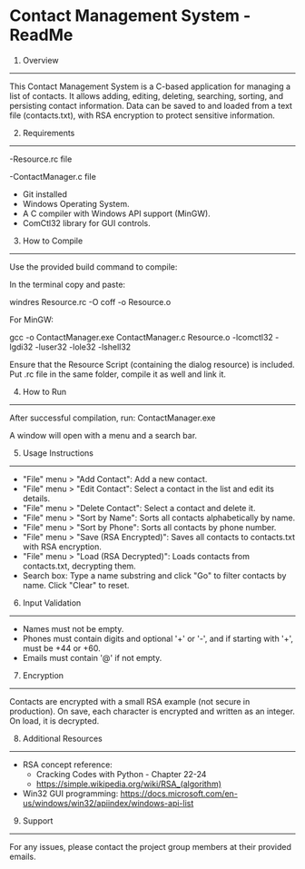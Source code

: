 Contact Management System - ReadMe
==================================

1. Overview
-----------
This Contact Management System is a C-based application for managing a list of contacts. It allows adding, editing, deleting, searching, sorting, and persisting contact information. Data can be saved to and loaded from a text file (contacts.txt), with RSA encryption to protect sensitive information.

2. Requirements
---------------

-Resource.rc file

-ContactManager.c file

- Git installed
- Windows Operating System.
- A C compiler with Windows API support (MinGW).
- ComCtl32 library for GUI controls.

3. How to Compile
-----------------
Use the provided build command to compile:

In the terminal copy and paste:

windres Resource.rc -O coff -o Resource.o

For MinGW: 

gcc -o ContactManager.exe ContactManager.c Resource.o -lcomctl32 -lgdi32 -luser32 -lole32 -lshell32 

Ensure that the Resource Script (containing the dialog resource) is included. Put  .rc file in the same folder, compile it as well and link it.




4. How to Run
-------------
After successful compilation, run:
    ContactManager.exe

A window will open with a menu and a search bar. 

5. Usage Instructions
---------------------
- "File" menu > "Add Contact": Add a new contact.  
- "File" menu > "Edit Contact": Select a contact in the list and edit its details.  
- "File" menu > "Delete Contact": Select a contact and delete it.  
- "File" menu > "Sort by Name": Sorts all contacts alphabetically by name.  
- "File" menu > "Sort by Phone": Sorts all contacts by phone number.  
- "File" menu > "Save (RSA Encrypted)": Saves all contacts to contacts.txt with RSA encryption.  
- "File" menu > "Load (RSA Decrypted)": Loads contacts from contacts.txt, decrypting them.  
- Search box: Type a name substring and click "Go" to filter contacts by name. Click "Clear" to reset.

6. Input Validation
-------------------
- Names must not be empty.
- Phones must contain digits and optional '+' or '-', and if starting with '+', must be +44 or +60.
- Emails must contain '@' if not empty.

7. Encryption
-------------
Contacts are encrypted with a small RSA example (not secure in production). On save, each character is encrypted and written as an integer. On load, it is decrypted.

8. Additional Resources
-----------------------
- RSA concept reference:
    - Cracking Codes with Python - Chapter 22-24
    -  https://simple.wikipedia.org/wiki/RSA_(algorithm)
- Win32 GUI programming: https://docs.microsoft.com/en-us/windows/win32/apiindex/windows-api-list

9. Support
----------
For any issues, please contact the project group members at their provided emails.




